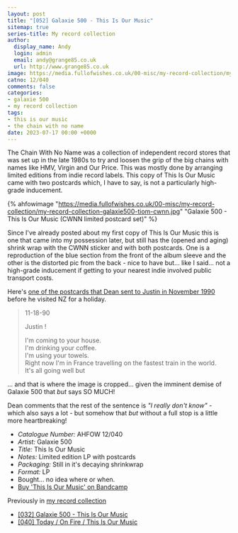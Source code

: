 ```yaml
---
layout: post
title: "[052] Galaxie 500 - This Is Our Music"
sitemap: true
series-title: My record collection
author:
  display_name: Andy
  login: admin
  email: andy@grange85.co.uk
  url: http://www.grange85.co.uk
image: https://media.fullofwishes.co.uk/00-misc/my-record-collection/my-record-collection-galaxie500-tiom-cwnn.jpg
catno: 12/040
comments: false
categories:
- galaxie 500
- my record collection
tags:
- this is our music
- the chain with no name
date: 2023-07-17 00:00 +0000
---
```

The Chain With No Name was a collection of independent record stores that was set up in the late 1980s to try and loosen the grip of the big chains with names like HMV, Virgin and Our Price. This was mostly done by arranging limited editions from indie record labels. This copy of This Is Our Music came with two postcards which, I have to say, is not a particularly high-grade inducement.

{% ahfowimage "https://media.fullofwishes.co.uk/00-misc/my-record-collection/my-record-collection-galaxie500-tiom-cwnn.jpg" "Galaxie 500 - This Is Our Music (CWNN limited postcard set)" %}
    
Since I've already posted about my first copy of This Is Our Music this is one that came into my possession later, but still has the (opened and aging) shrink wrap with the CWNN sticker and with both postcards. One is a reproduction of the blue section from the front of the album sleeve and the other is the distorted pic from the back - nice to have but... like I said... not a high-grade inducement if getting to your nearest indie involved public transport costs.

Here's [one of the postcards that Dean sent to Justin in November 1990](https://www.instagram.com/p/CF0XFtGFnDu/) before he visited NZ for a holiday.

> 11-18-90
>
> Justin !
> 
> I'm coming to your house.  
> I'm drinking your coffee.  
> I'm using your towels.  
> Right now I'm in France travelling on the fastest train in the world.  
> It's all going well but

... and that is where the image is cropped... given the imminent demise of Galaxie 500 that _but_ says SO MUCH! 

Dean comments that the rest of the sentence is _"I really don't know"_ - which also says a lot - but somehow that _but_ without a full stop is a little more heartbreaking!

 - *Catalogue Number:* AHFOW 12/040
 - *Artist:* Galaxie 500
 - *Title:* This Is Our Music
 - *Notes:* Limited edition LP with postcards
 - *Packaging:* Still in it's decaying shrinkwrap
 - *Format:* LP
 - Bought... no idea where or when.
 - [Buy 'This Is Our Music' on Bandcamp](https://galaxie500.bandcamp.com/album/this-is-our-music)

 Previously in [my record collection](/category/my-record-collection/)
  - [[032] Galaxie 500 - This Is Our Music](/2023/05/08/my-record-collection-032-galaxie-500-this-is-our-music/)
  - [[040] Today / On Fire / This Is Our Music](/2023/06/05/my-record-collection-040-today-on-fire-this-is-our-music/)
